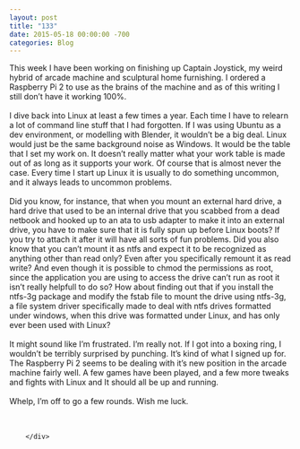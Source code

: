 ```yaml
---
layout: post
title: "133"
date: 2015-05-18 00:00:00 -700
categories: Blog
---
```


<div class="blog-content">
				<div class="paragraph" style="text-align:left;"><span style=""><span style="">This week I have been working on finishing up Captain Joystick, my weird hybrid of arcade machine and sculptural home furnishing. I ordered a Raspberry Pi 2 to use as the brains of the machine and as of this writing I still don&rsquo;t have it working 100%. </span><br><span style=""></span><br><span style=""></span><span style="">I dive back into Linux at least a few times a year. Each time I have to relearn a lot of command line stuff that I had forgotten. If I was using Ubuntu as a dev environment, or modelling with Blender, it wouldn&rsquo;t be a big deal. Linux would just be the same background noise as Windows. It would be the table that I set my work on. It doesn&rsquo;t really matter what your work table is made out of as long as it supports your work. Of course that is almost never the case. Every time I start up Linux it is usually to do something uncommon, and it always leads to uncommon problems. </span><br><span style=""></span><br><span style=""></span><span style="">Did you know, for instance, that when you mount an external hard drive, a hard drive that used to be an internal drive that you scabbed from a dead netbook and hooked up to an ata to usb adapter to make it into an external drive, you have to make sure that it is fully spun up before Linux boots? If you try to attach it after it will have all sorts of fun problems. Did you also know that you can&rsquo;t mount it as ntfs and expect it to be recognized as anything other than read only? Even after you specifically remount it as read write? And even though it is possible to chmod the permissions as root, since the application you are using to access the drive can&rsquo;t run as root it isn&rsquo;t really helpfull to do so? How about finding out that if you install the ntfs-3g package and modify the fstab file to mount the drive using ntfs-3g, a file system driver specifically made to deal with ntfs drives formatted under windows, when this drive was formatted under Linux, and has only ever been used with Linux?</span><br><span style=""></span><br><span style=""></span><span style="">It might sound like I&rsquo;m frustrated. I&rsquo;m really not. If I got into a boxing ring, I wouldn&rsquo;t be terribly surprised by punching. It&rsquo;s kind of what I signed up for. The Raspberry Pi 2 seems to be dealing with it&rsquo;s new position in the arcade machine fairly well. A few games have been played, and a few more tweaks and fights with Linux and It should all be up and running. </span><br><span style=""></span><br><span style=""></span><span style="">Whelp, I&rsquo;m off to go a few rounds. Wish me luck. </span><br><span style=""></span><br><span style=""></span><br></span></div>

		</div>
        